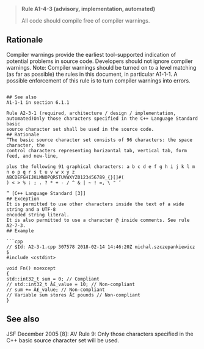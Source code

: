 > **Rule A1-4-3 (advisory, implementation, automated)**
>
> All code should compile free of compiler warnings.

## Rationale

Compiler warnings provide the earliest tool-supported indication of potential problems
in source code. Developers should not ignore compiler warnings.
Note: Compiler warnings should be turned on to a level matching (as far as possible)
the rules in this document, in particular A1-1-1. A possible enforcement of this rule is
to turn compiler warnings into errors.

````

## See also
A1-1-1 in section 6.1.1

Rule A2-3-1 (required, architecture / design / implementation, automated)Only those characters specified in the C++ Language Standard basic
source character set shall be used in the source code.
## Rationale
“The basic source character set consists of 96 characters: the space character, the
control characters representing horizontal tab, vertical tab, form feed, and new-line,

plus the following 91 graphical characters: a b c d e f g h i j k l m n o p q r s t u v w x y z
ABCDEFGHIJKLMNOPQRSTUVWXYZ0123456789_{}[]#(
) < > % : ; . ? * + - / ^ & | ~ ! =, \ " ’

” [C++ Language Standard [3]]
## Exception
It is permitted to use other characters inside the text of a wide string and a UTF-8
encoded string literal.
It is also permitted to use a character @ inside comments. See rule A2-7-3.
## Example

```cpp
// $Id: A2-3-1.cpp 307578 2018-02-14 14:46:20Z michal.szczepankiewicz $
#include <cstdint>

void Fn() noexcept
{
std::int32_t sum = 0; // Compliant
// std::int32_t Â£_value = 10; // Non-compliant
// sum += Â£_value; // Non-compliant
// Variable sum stores Â£ pounds // Non-compliant
}

````

## See also

JSF December 2005 [8]: AV Rule 9: Only those characters specified in the C++
basic source character set will be used.
